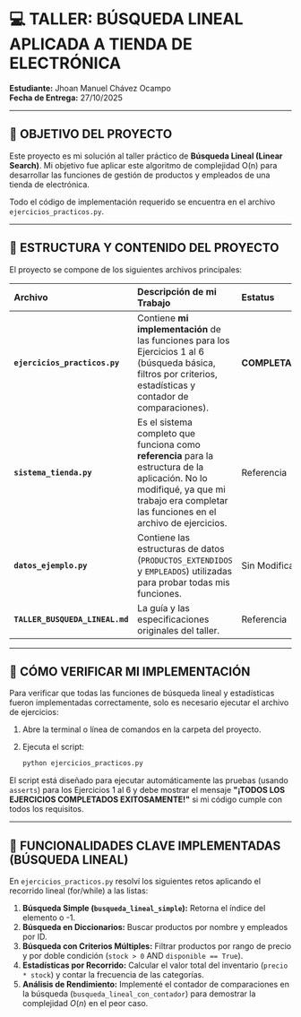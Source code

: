 # 💻 TALLER: BÚSQUEDA LINEAL APLICADA A TIENDA DE ELECTRÓNICA

**Estudiante:** Jhoan Manuel Chávez Ocampo  
**Fecha de Entrega:** 27/10/2025

---

## 🎯 OBJETIVO DEL PROYECTO

Este proyecto es mi solución al taller práctico de **Búsqueda Lineal (Linear Search)**. Mi objetivo fue aplicar este algoritmo de complejidad O(n) para desarrollar las funciones de gestión de productos y empleados de una tienda de electrónica.

Todo el código de implementación requerido se encuentra en el archivo `ejercicios_practicos.py`.

---

## 📁 ESTRUCTURA Y CONTENIDO DEL PROYECTO

El proyecto se compone de los siguientes archivos principales:

| Archivo | Descripción de mi Trabajo | Estatus |
| :--- | :--- | :--- |
| **`ejercicios_practicos.py`** | Contiene **mi implementación** de las funciones para los Ejercicios 1 al 6 (búsqueda básica, filtros por criterios, estadísticas y contador de comparaciones). | **COMPLETADO** |
| **`sistema_tienda.py`** | Es el sistema completo que funciona como **referencia** para la estructura de la aplicación. No lo modifiqué, ya que mi trabajo era completar las funciones en el archivo de ejercicios. | Referencia |
| **`datos_ejemplo.py`** | Contiene las estructuras de datos (`PRODUCTOS_EXTENDIDOS` y `EMPLEADOS`) utilizadas para probar todas mis funciones. | Sin Modificar |
| **`TALLER_BUSQUEDA_LINEAL.md`** | La guía y las especificaciones originales del taller. | Referencia |

---

## 🚀 CÓMO VERIFICAR MI IMPLEMENTACIÓN

Para verificar que todas las funciones de búsqueda lineal y estadísticas fueron implementadas correctamente, solo es necesario ejecutar el archivo de ejercicios:

1.  Abre la terminal o línea de comandos en la carpeta del proyecto.
2.  Ejecuta el script:

    ```bash
    python ejercicios_practicos.py
    ```

El script está diseñado para ejecutar automáticamente las pruebas (usando `asserts`) para los Ejercicios 1 al 6 y debe mostrar el mensaje **"¡TODOS LOS EJERCICIOS COMPLETADOS EXITOSAMENTE!"** si mi código cumple con todos los requisitos.

---

## 🔑 FUNCIONALIDADES CLAVE IMPLEMENTADAS (BÚSQUEDA LINEAL)

En `ejercicios_practicos.py` resolví los siguientes retos aplicando el recorrido lineal (for/while) a las listas:

1.  **Búsqueda Simple (`busqueda_lineal_simple`):** Retorna el índice del elemento o -1.
2.  **Búsqueda en Diccionarios:** Buscar productos por nombre y empleados por ID.
3.  **Búsqueda con Criterios Múltiples:** Filtrar productos por rango de precio y por doble condición (`stock > 0` AND `disponible == True`).
4.  **Estadísticas por Recorrido:** Calcular el valor total del inventario (`precio * stock`) y contar la frecuencia de las categorías.
5.  **Análisis de Rendimiento:** Implementé el contador de comparaciones en la búsqueda (`busqueda_lineal_con_contador`) para demostrar la complejidad $O(n)$ en el peor caso.
